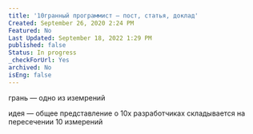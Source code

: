 ```yaml
---
title: '10гранный программист — пост, статья, доклад'
Created: September 26, 2020 2:24 PM
Featured: No
Last Updated: September 18, 2022 1:29 PM
published: false
Status: In progress
_checkForUrl: Yes
archived: No
isEng: false
---
```


грань — одно из иземрений

идея — общее представление о 10х разработчиках складывается на пересечении 10 измерений
